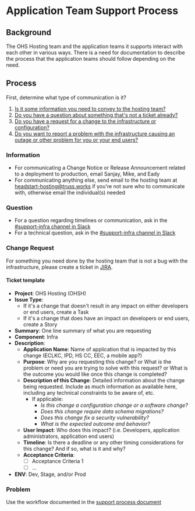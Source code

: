 # Application Team Support Process

## Background
The OHS Hosting team and the application teams it supports interact with each other in various ways. There is a need for documentation to describe the process that the application teams should follow depending on the need.

## Process
First, determine what type of communication is it?
1. [Is it some information you need to convey to the hosting team?](#information)
1. [Do you have a question about something that's not a ticket already?](#question)
1. [Do you have a request for a change to the infrastructure or configuration?](#change-request)
1. [Do you want to report a problem with the infrastructure causing an outage or other problem for you or your end users?](#problem)

### Information
* For communicating a Change Notice or Release Announcement related to a deployment to production, email Sanjay, Mike, and Eady
* For communicating anything else, send email to the hosting team at headstart-hosting@truss.works if you're not sure who to communicate with, otherwise email the individual(s) needed

### Question
* For a question regarding timelines or communication, ask in the [#support-infra channel in Slack](https://acf-ohs.slack.com/archives/C02MW2N1YSX)
* For a technical question, ask in the [#support-infra channel in Slack](https://acf-ohs.slack.com/archives/C02MW2N1YSX)

### Change Request
For something you need done by the hosting team that is not a bug with the infrastructure, please create a ticket in [JIRA](https://ocio-jira.acf.hhs.gov/secure/CreateIssue!default.jspa).

#### Ticket template
* **Project**: OHS Hosting (OHSH)
* **Issue Type**:
   * If it's a change that doesn't result in any impact on either developers or end users, create a Task
   * If it's a change that does have an impact on developers or end users, create a Story
* **Summary**: One line summary of what you are requesting
* **Component**: Infra
* **Description**:
   * **Application Name**: Name of application that is impacted by this change (ECLKC, IPD, HS CC, EEC, a mobile app?)
   * **Purpose**: Why are you requesting this change? or What is the problem or need you are trying to solve with this request? or What is the outcome you would like once this change is completed?
   * **Description of this Change**: Detailed information about the change being requested. Include as much information as available here, including any technical constraints to be aware of, etc.
      * If applicable:
         * _Is this change a configuration change or a software change?_
         * _Does this change require data schema migrations?_
         * _Does this change fix a security vulnerability?_
         * _What is the expected outcome and behavior?_
   * **User Impact**: Who does this impact? (i.e. Developers, application administrators, application end users)
   * **Timeline**: Is there a deadline or any other timing considerations for this change? And if so, what is it and why?
   * **Acceptance Criteria**:
      - [ ] Acceptance Criteria 1
      - [ ] ...
* **ENV**: Dev, Stage, and/or Prod

### Problem
Use the workflow documented in the [support process document](https://github.com/OHS-Hosting-Infrastructure/infrastructure/blob/main/docs/how-we-work/support-process.md#reporting-an-issue)
